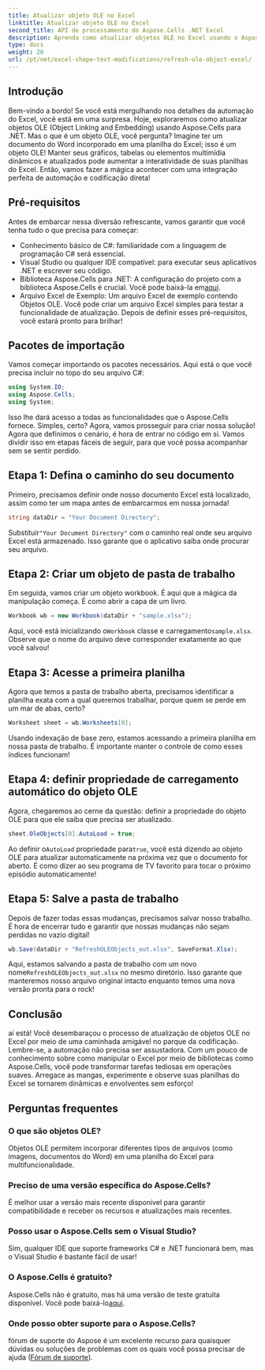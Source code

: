 ```yaml
---
title: Atualizar objeto OLE no Excel
linktitle: Atualizar objeto OLE no Excel
second_title: API de processamento do Aspose.Cells .NET Excel
description: Aprenda como atualizar objetos OLE no Excel usando o Aspose.Cells para .NET com um guia passo a passo, aprimorando suas habilidades de automação do Excel sem problemas.
type: docs
weight: 20
url: /pt/net/excel-shape-text-modifications/refresh-ole-object-excel/
---
```

## Introdução
Bem-vindo a bordo! Se você está mergulhando nos detalhes da automação do Excel, você está em uma surpresa. Hoje, exploraremos como atualizar objetos OLE (Object Linking and Embedding) usando Aspose.Cells para .NET. Mas o que é um objeto OLE, você pergunta? Imagine ter um documento do Word incorporado em uma planilha do Excel; isso é um objeto OLE! Manter seus gráficos, tabelas ou elementos multimídia dinâmicos e atualizados pode aumentar a interatividade de suas planilhas do Excel. Então, vamos fazer a mágica acontecer com uma integração perfeita de automação e codificação direta!
## Pré-requisitos
Antes de embarcar nessa diversão refrescante, vamos garantir que você tenha tudo o que precisa para começar:
- Conhecimento básico de C#: familiaridade com a linguagem de programação C# será essencial.
- Visual Studio ou qualquer IDE compatível: para executar seus aplicativos .NET e escrever seu código.
-  Biblioteca Aspose.Cells para .NET: A configuração do projeto com a biblioteca Aspose.Cells é crucial. Você pode baixá-la em[aqui](https://releases.aspose.com/cells/net/).
- Arquivo Excel de Exemplo: Um arquivo Excel de exemplo contendo Objetos OLE. Você pode criar um arquivo Excel simples para testar a funcionalidade de atualização.
Depois de definir esses pré-requisitos, você estará pronto para brilhar!
## Pacotes de importação
Vamos começar importando os pacotes necessários. Aqui está o que você precisa incluir no topo do seu arquivo C#:
```csharp
using System.IO;
using Aspose.Cells;
using System;
```
Isso lhe dará acesso a todas as funcionalidades que o Aspose.Cells fornece. Simples, certo? Agora, vamos prosseguir para criar nossa solução!
Agora que definimos o cenário, é hora de entrar no código em si. Vamos dividir isso em etapas fáceis de seguir, para que você possa acompanhar sem se sentir perdido.
## Etapa 1: Defina o caminho do seu documento
Primeiro, precisamos definir onde nosso documento Excel está localizado, assim como ter um mapa antes de embarcarmos em nossa jornada!
```csharp
string dataDir = "Your Document Directory"; 
```
 Substituir`"Your Document Directory"` com o caminho real onde seu arquivo Excel está armazenado. Isso garante que o aplicativo saiba onde procurar seu arquivo.
## Etapa 2: Criar um objeto de pasta de trabalho
Em seguida, vamos criar um objeto workbook. É aqui que a mágica da manipulação começa. É como abrir a capa de um livro.
```csharp
Workbook wb = new Workbook(dataDir + "sample.xlsx");
```
 Aqui, você está inicializando o`Workbook` classe e carregamento`sample.xlsx`. Observe que o nome do arquivo deve corresponder exatamente ao que você salvou!
## Etapa 3: Acesse a primeira planilha
Agora que temos a pasta de trabalho aberta, precisamos identificar a planilha exata com a qual queremos trabalhar, porque quem se perde em um mar de abas, certo?
```csharp
Worksheet sheet = wb.Worksheets[0];
```
Usando indexação de base zero, estamos acessando a primeira planilha em nossa pasta de trabalho. É importante manter o controle de como esses índices funcionam!
## Etapa 4: definir propriedade de carregamento automático do objeto OLE
Agora, chegaremos ao cerne da questão: definir a propriedade do objeto OLE para que ele saiba que precisa ser atualizado.
```csharp
sheet.OleObjects[0].AutoLoad = true;
```
 Ao definir o`AutoLoad` propriedade para`true`, você está dizendo ao objeto OLE para atualizar automaticamente na próxima vez que o documento for aberto. É como dizer ao seu programa de TV favorito para tocar o próximo episódio automaticamente!
## Etapa 5: Salve a pasta de trabalho
Depois de fazer todas essas mudanças, precisamos salvar nosso trabalho. É hora de encerrar tudo e garantir que nossas mudanças não sejam perdidas no vazio digital!
```csharp
wb.Save(dataDir + "RefreshOLEObjects_out.xlsx", SaveFormat.Xlsx);
```
 Aqui, estamos salvando a pasta de trabalho com um novo nome`RefreshOLEObjects_out.xlsx` no mesmo diretório. Isso garante que manteremos nosso arquivo original intacto enquanto temos uma nova versão pronta para o rock!
## Conclusão
aí está! Você desembaraçou o processo de atualização de objetos OLE no Excel por meio de uma caminhada amigável no parque da codificação. Lembre-se, a automação não precisa ser assustadora. Com um pouco de conhecimento sobre como manipular o Excel por meio de bibliotecas como Aspose.Cells, você pode transformar tarefas tediosas em operações suaves. Arregace as mangas, experimente e observe suas planilhas do Excel se tornarem dinâmicas e envolventes sem esforço!
## Perguntas frequentes
### O que são objetos OLE?
Objetos OLE permitem incorporar diferentes tipos de arquivos (como imagens, documentos do Word) em uma planilha do Excel para multifuncionalidade.
### Preciso de uma versão específica do Aspose.Cells?
É melhor usar a versão mais recente disponível para garantir compatibilidade e receber os recursos e atualizações mais recentes.
### Posso usar o Aspose.Cells sem o Visual Studio?
Sim, qualquer IDE que suporte frameworks C# e .NET funcionará bem, mas o Visual Studio é bastante fácil de usar!
### O Aspose.Cells é gratuito?
 Aspose.Cells não é gratuito, mas há uma versão de teste gratuita disponível. Você pode baixá-lo[aqui](https://releases.aspose.com/).
### Onde posso obter suporte para o Aspose.Cells?
fórum de suporte do Aspose é um excelente recurso para quaisquer dúvidas ou soluções de problemas com os quais você possa precisar de ajuda ([Fórum de suporte](https://forum.aspose.com/c/cells/9)).